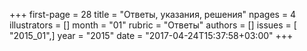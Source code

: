 +++
first-page = 28
title = "Ответы, указания, решения"
npages = 4
illustrators = []
month = "01"
rubric = "Ответы"
authors = []
issues = [ "2015_01",]
year = "2015"
date = "2017-04-24T15:37:58+03:00"
+++
